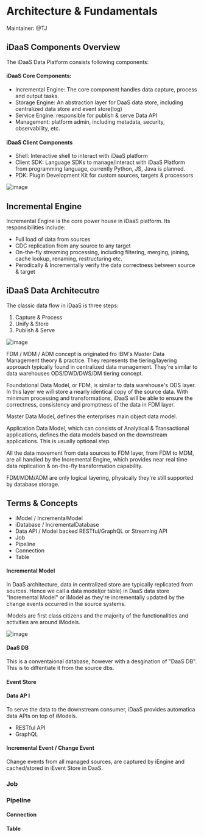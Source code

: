 # Architecture & Fundamentals

Maintainer: @TJ

## iDaaS Components Overview

The iDaaS Data Platform consists following components:

#### iDaaS Core Components:

- Incremental Engine: The core component handles data capture, process and output tasks. 
- Storage Engine: An abstraction layer for DaaS data store, including centralized data store and event store(log)
- Service Engine: responsible for publish & serve Data API
- Management: platform admin, including metadata, security, observability, etc. 

#### iDaaS Client Components
- Shell: Interactive shell to interact with iDaaS platform
- Client SDK: Language SDKs to manage/interact with iDaaS Platform from programming language, currently Python, JS, Java is planned. 
- PDK: Plugin Development Kit for custom sources, targets & processors


![image](https://user-images.githubusercontent.com/1950232/152469064-15d14ee8-5e97-42a2-bda7-417a244903e2.png)

## Incremental Engine

Incremental Engine is the core power house in iDaaS platform.  Its responsibilities include:

- Full load of data from sources
- CDC replication from any source to any target
- On-the-fly streaming processing, including filtering, merging, joining, cache lookup, renaming, restructuring etc. 
- Perodically & Incrementally verify the data correctness between source & target


## iDaaS Data Architecutre

The classic data flow in iDaaS is three steps:

1. Capture & Process
2. Unify & Store 
3. Publish & Serve

![image](https://user-images.githubusercontent.com/1950232/152471844-5bf93763-bfea-45e0-8b56-c914fcd59242.png)

FDM / MDM / ADM concept is originated fro  IBM's Master Data Management theory & practice. They represents the tiering/layering approach typically found in centralized data management. They're similar to data warehouses ODS/DWD/DWS/DM tiering concept.

Foundational Data Model, or FDM, is similar to data warehouse's ODS layer. In this layer we will store a nearly identical copy of the source data. With minimum processing and transformations, iDaaS will be able to ensure the correctness, consistency and promptness of the data in FDM layer. 

Master Data Model, defines the enterprises main object data model. 

Application Data Model, which can consists of Analytical & Transactional applications, defines the data models based on the downstream applications. This is usually optional step. 

All the data movement from data sources to FDM layer, from FDM to MDM, are all handled by the Incremental Engine, which provides near real time data replication & on-the-fly transformation capability. 

FDM/MDM/ADM are only logical layering, physically they're still supported by database storage. 


## Terms & Concepts

- iModel / IncrementalModel
- iDatabase / IncrementalDatabase
- Data API / Model backed RESTful/GraphQL or Streaming API
- Job
- Pipeline
- Connection
- Table

#### Incremental Model

In DaaS architecture, data in centralized store are typically replicated from sources. Hence  we call a data model(or table) in DaaS data store "Incremental Model" or iModel as they're incrementally updated by the change events occurred in the source systems. 

iModels are first class citizens and the majority of the functionalities and activities are around iModels. 


![image](https://user-images.githubusercontent.com/1950232/151934068-2527c288-69b2-494b-b58c-ebea631d6326.png)


#### DaaS DB

This is a conventaional database, however with a desgination of "DaaS DB". This is to diffentiate it from the source dbs. 

#### Event Store


#### Data AP I

To serve the data to the downstream consumer, iDaaS provides automatica data APIs on top of iModels. 

- RESTful API
- GraphQL

#### Incremental Event / Change Event
Change events from all managed sources, are captured by iEngine and cached/stored in iEvent Store in DaaS. 


### Job
### Pipeline
#### Connection
#### Table



